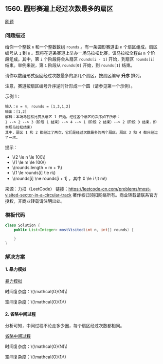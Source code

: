<script src="https://cdn.bootcss.com/mathjax/2.7.7/MathJax.js?config=TeX-AMS-MML_HTMLorMML"></script>

## 1560. 圆形赛道上经过次数最多的扇区

[刷题](qu1560/solu/Solution.java)

### 问题描述

给你一个整数 `n` 和一个整数数组 `rounds` 。有一条圆形赛道由 `n` 个扇区组成，扇区编号从 `1` 到 `n` 。现将在这条赛道上举办一场马拉松比赛，该马拉松全程由 `m` 个阶段组成。其中，第 `i` 个阶段将会从扇区 `rounds[i - 1]` 开始，到扇区 `rounds[i]` 结束。举例来说，第 `1` 阶段从 `rounds[0]` 开始，到 `rounds[1]` 结束。

请你以数组形式返回经过次数最多的那几个扇区，按扇区编号 **升序** 排列。

注意，赛道按扇区编号升序逆时针形成一个圆（请参见第一个示例）。

示例 1：

```
输入：n = 4, rounds = [1,3,1,2]
输出：[1,2]
解释：本场马拉松比赛从扇区 1 开始。经过各个扇区的次序如下所示：
1 --> 2 --> 3（阶段 1 结束）--> 4 --> 1（阶段 2 结束）--> 2（阶段 3 结束，即本场马拉松结束）
其中，扇区 1 和 2 都经过了两次，它们是经过次数最多的两个扇区。扇区 3 和 4 都只经过了一次。
```

提示：

* \\(2 \le n \le 100\\)
* \\(1 \le m \le 100\\)
* \\(rounds.length = m + 1\\)
* \\(1 \le rounds[i] \le n\\)
* \\(rounds[i] \ne rounds[i + 1] ，其中 0 \le i \lt m\\)

来源：力扣（LeetCode）
链接：https://leetcode-cn.com/problems/most-visited-sector-in-a-circular-track
著作权归领扣网络所有。商业转载请联系官方授权，非商业转载请注明出处。

### 模板代码

``` java
class Solution {
    public List<Integer> mostVisited(int n, int[] rounds) {

    }
}
```

### 解决方案

#### 1. 暴力模拟

[暴力模拟](qu1560/solu1/Solution.java)

时间复杂度：\\(\mathcal{O}(N)\\)

空间复杂度：\\(\mathcal{O}(1)\\)

#### 2. 省略中间过程

分析可知，中间过程不论走多少圈，每个扇区经过次数都相同。

[省略中间过程](qu1560/solu2/Solution.java)

时间复杂度：\\(\mathcal{O}(N)\\)

空间复杂度：\\(\mathcal{O}(1)\\)
